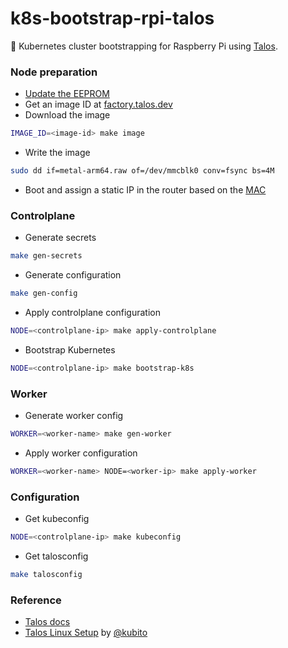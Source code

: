 # k8s-bootstrap-rpi-talos
🚀 Kubernetes cluster bootstrapping for Raspberry Pi using [Talos](https://www.talos.dev/).

### Node preparation

- [Update the EEPROM](https://www.talos.dev/v1.7/talos-guides/install/single-board-computers/rpi_generic/#updating-the-eeprom)
- Get an image ID at [factory.talos.dev](https://factory.talos.dev/)
- Download the image
```bash
IMAGE_ID=<image-id> make image
```
- Write the image
```bash
sudo dd if=metal-arm64.raw of=/dev/mmcblk0 conv=fsync bs=4M
```
- Boot and assign a static IP in the router based on the [MAC](https://kubito.dev/posts/getting-pi-mac-address/)


### Controlplane

- Generate secrets
```bash
make gen-secrets
```
- Generate configuration
```bash
make gen-config
```
- Apply controlplane configuration
```bash
NODE=<controlplane-ip> make apply-controlplane
```
- Bootstrap Kubernetes
```bash
NODE=<controlplane-ip> make bootstrap-k8s
```

### Worker

- Generate worker config
```bash
WORKER=<worker-name> make gen-worker
```
- Apply worker configuration
```bash
WORKER=<worker-name> NODE=<worker-ip> make apply-worker
```

### Configuration

- Get kubeconfig
```bash
NODE=<controlplane-ip> make kubeconfig
```
- Get talosconfig
```bash
make talosconfig
```

### Reference
- [Talos docs](https://www.talos.dev/v1.7/)
- [Talos Linux Setup](https://kubito.dev/series/talos-linux-setup/) by [@kubito](https://kubito.dev/)